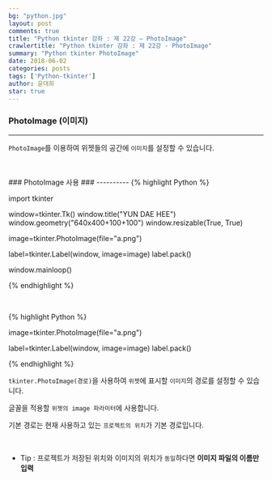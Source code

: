```yaml
---
bg: "python.jpg"
layout: post
comments: true
title: "Python tkinter 강좌 : 제 22강 – PhotoImage"
crawlertitle: "Python tkinter 강좌 : 제 22강 - PhotoImage"
summary: "Python tkinter PhotoImage"
date: 2018-06-02
categories: posts
tags: ['Python-tkinter']
author: 윤대희
star: true
---
```


### PhotoImage (이미지) ###
----------

`PhotoImage`를 이용하여 위젯들의 공간에 `이미지`를 설정할 수 있습니다.

<br>
<br>
### PhotoImage 사용 ###
----------
{% highlight Python %}

import tkinter

window=tkinter.Tk()
window.title("YUN DAE HEE")
window.geometry("640x400+100+100")
window.resizable(True, True)

image=tkinter.PhotoImage(file="a.png")

label=tkinter.Label(window, image=image)
label.pack()

window.mainloop()

{% endhighlight %}

<br>

{% highlight Python %}

image=tkinter.PhotoImage(file="a.png")

label=tkinter.Label(window, image=image)
label.pack()

{% endhighlight %}


`tkinter.PhotoImage(경로)`을 사용하여 `위젯`에 표시할 `이미지`의 경로를 설정할 수 있습니다.

글꼴을 적용할 `위젯의 image 파라미터`에 사용합니다.

기본 경로는 현재 사용하고 있는 `프로젝트의 위치`가 기본 경로입니다.

<br>

* Tip : 프로젝트가 저장된 위치와 이미지의 위치가 `동일`하다면 **이미지 파일의 이름만 입력**
